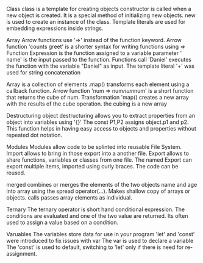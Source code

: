 Class 
class is a template for creating objects
constructor is called when a new object is created. It is a special method of initializing new objects.
new is used to create an instance of the class.
 Template literals are used for embedding expressions inside strings.

Array
Arrow functions use '=>' instead of the function keyword.
Arrow function 'counts greet' is a shorter syntax for writing functions using =>
Function Expression is the function assigned to a variable
parameter ' name' is the input passed to the function.
Functions call 'Daniel' executes the function with the variable "Daniel" as input.
The template literal '+' was used for string concatenation


 Array is a collection of elements
.map() transforms each element using a callback function.
 Arrow function 'num => num*num*num' is a short function that returns the cube of num.
Transformation 'map() creates a new array with the results of the cube operation.
 the cubing is a new array


Destructuring
object destructuring allows you to extract properties from an object into variables using '{}'
The const P1,P2 assigns object.p1 and p2.
This function helps in having easy access to objects and properties without repeated  dot notation. 


Modules
Modules allow code to be splinted into reusable File System.
Import allows to bring in those export into a another file.
Export allows to  share functions, variables or classes from one file.
The named Export can export multiple items, imported using curly braces.
 The code can be reused.


merged combines or merges the elements of the two objects name and age into array using the spread operator(...).
Makes shallow copy of arrays or objects.
 calls passes array elements as individual.


Ternary
The ternary operator is short hand conditional expression.
The conditions are evaluated and one of the two value are returned. 
Its often used to assign a value based on a condition.


Varuables
The variables store data for use in your program
'let' and 'const' were introduced to fix issues with var
The var is used to declare a variable
The 'const' is used to default, switching to 'let' only if there is need for re-assignment.

